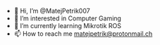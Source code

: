 - 👋 Hi, I’m @MatejPetrik007
- 👀 I’m interested in Computer Gaming
- 🌱 I’m currently learning Mikrotik ROS
- 📫 How to reach me matejpetrik@protonmail.ch

<!---
MatejPetrik007/MatejPetrik007 is a ✨ special ✨ repository because its `README.md` (this file) appears on your GitHub profile.
You can click the Preview link to take a look at your changes.
--->
